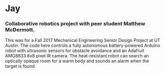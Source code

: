 # Jay
### Collaborative robotics project with peer student Matthew McDermott. 
This was for a Fall 2017 Mechanical Engineering Senior Design Project at UT Austin. The code here controls a fully autonomous battery-powered Arduino robot with ultrasonic sensors for obstacle avoidance and an Adafruit AMG8833 8x8 pixel IR camera. The heat-resistant robot can search an optically opaque room for a warm body and sounds an alarm when the target is found.
